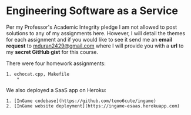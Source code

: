 # Engineering Software as a Service
  


Per my Professor's Academic Integrity pledge I am not allowed to post solutions to any of my assignments here. However, I will detail the themes for each assignment and if you would like to see it send me an **email request** to mduran2429@gmail.com where I will provide you with a **url** to my **secret GitHub gist** for this course.

There were four homework assignments:

	1. echocat.cpp, Makefile
		*  

We also deployed a SaaS app on Heroku:  

	1. [InGame codebase](https://github.com/temo6cute/ingame)   
	2. [InGame website deployment](https://ingame-esaas.herokuapp.com)   
